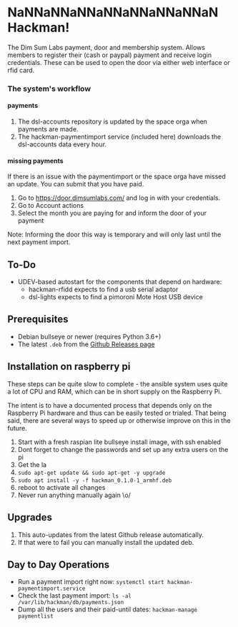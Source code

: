 # NaNNaNNaNNaNNaNNaNNaNNaN Hackman!
The Dim Sum Labs payment, door and membership system.
Allows members to register their (cash or paypal) payment and receive login credentials.
These can be used to open the door via either web interface or rfid card.

### The system's workflow

#### payments
1. The dsl-accounts repository is updated by the space orga when payments are made.
1. The hackman-paymentimport service (included here) downloads the dsl-accounts data every hour.

#### missing payments
If there is an issue with the paymentimport or the space orga have missed an update.
You can submit that you have paid.
1. Go to https://door.dimsumlabs.com/ and log in with your credentials.
1. Go to Account actions
1. Select the month you are paying for and inform the door of your payment

Note: Informing the door this way is temporary and will only last until the next payment import.

## To-Do
* UDEV-based autostart for the components that depend on hardware:
  * hackman-rfidd expects to find a usb serial adaptor
  * dsl-lights expects to find a pimoroni Mote Host USB device

## Prerequisites
* Debian bullseye or newer (requires Python 3.6+)
* The latest `.deb` from the [Github Releases page](https://github.com/dimsumlabs/hackman/releases)

## Installation on raspberry pi
These steps can be quite slow to complete - the ansible system uses quite a
lot of CPU and RAM, which can be in short supply on the Raspberry Pi.

The intent is to have a documented process that depends only on the Raspberry
Pi hardware and thus can be easily tested or trialed.  That being said, there
are several ways to speed up or otherwise improve on this in the future.

1. Start with a fresh raspian lite bullseye install image, with ssh enabled
1. Dont forget to change the passwords and set up any extra users on the pi
1. Get the la
1. `sudo apt-get update && sudo apt-get -y upgrade`
1. `sudo apt install -y -f hackman_0.1.0-1_armhf.deb`
1. reboot to activate all changes
3. Never run anything manually again \o/

## Upgrades
1. This auto-updates from the latest Github release automatically.
1. If that were to fail you can manually install the updated deb.

## Day to Day Operations

- Run a payment import right now: `systemctl start hackman-paymentimport.service`
- Check the last payment import: `ls -al /var/lib/hackman/db/payments.json`
- Dump all the users and their paid-until dates: `hackman-manage paymentlist`
